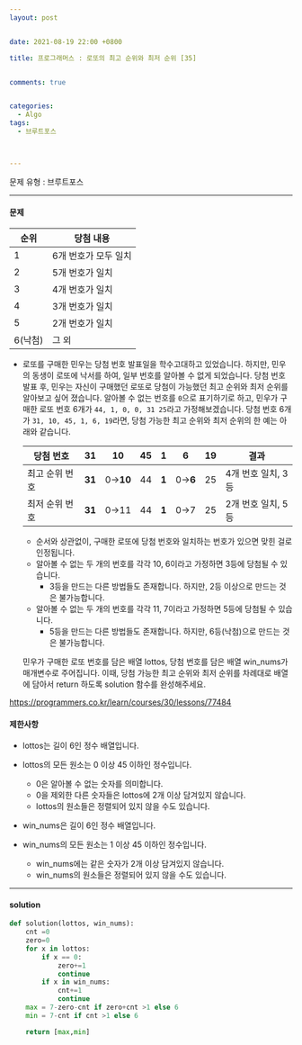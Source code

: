 ```yaml
---
layout: post


date: 2021-08-19 22:00 +0800

title: 프로그래머스 : 로또의 최고 순위와 최저 순위 [35] 


comments: true


categories: 
  - Algo
tags: 
  - 브루트포스



---
```




문제 유형 : 브루트포스

---

#### 문제

| 순위    | 당첨 내용            |
| ------- | -------------------- |
| 1       | 6개 번호가 모두 일치 |
| 2       | 5개 번호가 일치      |
| 3       | 4개 번호가 일치      |
| 4       | 3개 번호가 일치      |
| 5       | 2개 번호가 일치      |
| 6(낙첨) | 그 외                |

- 로또를 구매한 민우는 당첨 번호 발표일을 학수고대하고 있었습니다. 하지만, 민우의 동생이 로또에 낙서를 하여, 일부 번호를 알아볼 수 없게 되었습니다. 당첨 번호 발표 후, 민우는 자신이 구매했던 로또로 당첨이 가능했던 최고 순위와 최저 순위를 알아보고 싶어 졌습니다.
  알아볼 수 없는 번호를 `0`으로 표기하기로 하고, 민우가 구매한 로또 번호 6개가 `44, 1, 0, 0, 31 25`라고 가정해보겠습니다. 당첨 번호 6개가 `31, 10, 45, 1, 6, 19`라면, 당첨 가능한 최고 순위와 최저 순위의 한 예는 아래와 같습니다.

  | 당첨 번호      | 31     | 10       | 45   | 1     | 6       | 19   | 결과               |
  | -------------- | ------ | -------- | ---- | ----- | ------- | ---- | ------------------ |
  | 최고 순위 번호 | **31** | 0→**10** | 44   | **1** | 0→**6** | 25   | 4개 번호 일치, 3등 |
  | 최저 순위 번호 | **31** | 0→11     | 44   | **1** | 0→7     | 25   | 2개 번호 일치, 5등 |

  - 순서와 상관없이, 구매한 로또에 당첨 번호와 일치하는 번호가 있으면 맞힌 걸로 인정됩니다.
  - 알아볼 수 없는 두 개의 번호를 각각 10, 6이라고 가정하면 3등에 당첨될 수 있습니다.
    - 3등을 만드는 다른 방법들도 존재합니다. 하지만, 2등 이상으로 만드는 것은 불가능합니다.
  - 알아볼 수 없는 두 개의 번호를 각각 11, 7이라고 가정하면 5등에 당첨될 수 있습니다.
    - 5등을 만드는 다른 방법들도 존재합니다. 하지만, 6등(낙첨)으로 만드는 것은 불가능합니다.

  민우가 구매한 로또 번호를 담은 배열 lottos, 당첨 번호를 담은 배열 win_nums가 매개변수로 주어집니다. 이때, 당첨 가능한 최고 순위와 최저 순위를 차례대로 배열에 담아서 return 하도록 solution 함수를 완성해주세요.

https://programmers.co.kr/learn/courses/30/lessons/77484

#### 제한사항

- lottos는 길이 6인 정수 배열입니다.

- lottos의 모든 원소는 0 이상 45 이하인 정수입니다.

  - 0은 알아볼 수 없는 숫자를 의미합니다.
  - 0을 제외한 다른 숫자들은 lottos에 2개 이상 담겨있지 않습니다.
  - lottos의 원소들은 정렬되어 있지 않을 수도 있습니다.

- win_nums은 길이 6인 정수 배열입니다.

- win_nums의 모든 원소는 1 이상 45 이하인 정수입니다.

  - win_nums에는 같은 숫자가 2개 이상 담겨있지 않습니다.
  - win_nums의 원소들은 정렬되어 있지 않을 수도 있습니다.

  

  

---



#### solution

```python
def solution(lottos, win_nums):
    cnt =0
    zero=0
    for x in lottos:
        if x == 0:
            zero+=1
            continue
        if x in win_nums:
            cnt+=1
            continue
    max = 7-zero-cnt if zero+cnt >1 else 6
    min = 7-cnt if cnt >1 else 6

    return [max,min]

```



 

